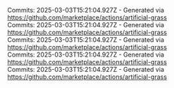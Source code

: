 Commits: 2025-03-03T15:21:04.927Z - Generated via https://github.com/marketplace/actions/artificial-grass
<br>
Commits: 2025-03-03T15:21:04.927Z - Generated via https://github.com/marketplace/actions/artificial-grass
<br>
Commits: 2025-03-03T15:21:04.927Z - Generated via https://github.com/marketplace/actions/artificial-grass
<br>
Commits: 2025-03-03T15:21:04.927Z - Generated via https://github.com/marketplace/actions/artificial-grass
<br>
Commits: 2025-03-03T15:21:04.927Z - Generated via https://github.com/marketplace/actions/artificial-grass
<br>
